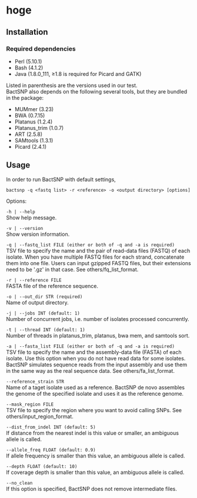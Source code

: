 # hoge

## Installation

### Required dependencies  

- Perl (5.10.1)  
- Bash (4.1.2)  
- Java (1.8.0_111, ≥1.8 is required for Picard and GATK)  

Listed in parenthesis are the versions used in our test.  
BactSNP also depends on the following several tools, but they are bundled in the package:  

- MUMmer (3.23)  
- BWA (0.7.15)  
- Platanus (1.2.4)  
- Platanus_trim (1.0.7)  
- ART (2.5.8)  
- SAMtools (1.3.1)  
- Picard (2.4.1)  

## Usage
In order to run BactSNP with default settings,  

```bactsnp -q <fastq list> -r <reference> -o <output directory> [options]```

Options:  

```-h | --help```  
Show help message.    

```-v | --version```  
Show version information.  

```-q | --fastq_list FILE (either or both of -q and -a is required)```  
TSV file to specify the name and the pair of read-data files (FASTQ) of each isolate. When you have multiple FASTQ files for each strand, concatenate them into one file. Users can input gzipped FASTQ files, but their extensions need to be '.gz' in that case. See others/fq_list_format.  

```-r | --reference FILE```  
FASTA file of the reference sequence.  

```-o | --out_dir STR (required)```  
Name of output directory.  

```-j | --jobs INT (default: 1)```  
Number of concurrent jobs, i.e. number of isolates processed concurrently.  

```-t | --thread INT (default: 1)```  
Number of threads in platanus_trim, platanus, bwa mem, and samtools sort.  

```-a | --fasta_list FILE (either or both of -q and -a is required)```  
TSV file to specify the name and the assembly-data file (FASTA) of each isolate. Use this option when you do not have read data for some isolates. BactSNP simulates sequence reads from the input assembly and use them in the same way as the real sequence data. See others/fa_list_format.  

```--reference_strain STR```  
Name of a taget isolate used as a reference. BactSNP de novo assembles the genome of the specified isolate and uses it as the reference genome.  

```--mask_region FILE```  
TSV file to specify the region where you want to avoid calling SNPs. See others/input_region_format.  

```--dist_from_indel INT (default: 5)```  
If distance from the nearest indel is this value or smaller, an ambiguous allele is called.  

```--allele_freq FLOAT (default: 0.9)```  
If allele frequency is smaller than this value, an ambiguous allele is called.  

```--depth FLOAT (default: 10)```  
If coverage depth is smaller than this value, an ambiguous allele is called.  

```--no_clean```  
If this option is specified, BactSNP does not remove intermediate files.
